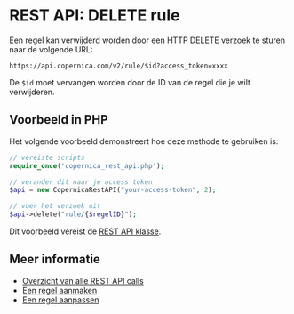 # REST API: DELETE rule

Een regel kan verwijderd worden door een HTTP DELETE verzoek te sturen naar de volgende URL:

`https://api.copernica.com/v2/rule/$id?access_token=xxxx`

De `$id` moet vervangen worden door de ID van de regel die je wilt verwijderen.

## Voorbeeld in PHP

Het volgende voorbeeld demonstreert hoe deze methode te gebruiken is:

```php
// vereiste scripts
require_once('copernica_rest_api.php');

// verander dit naar je access token
$api = new CopernicaRestAPI("your-access-token", 2);

// voer het verzoek uit
$api->delete("rule/{$regelID}");
```

Dit voorbeeld vereist de [REST API klasse](rest-php).

## Meer informatie

* [Overzicht van alle REST API calls](rest-api)
* [Een regel aanmaken](rest-get-rule)
* [Een regel aanpassen](rest-put-rule)
